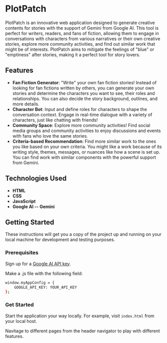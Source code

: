 # PlotPatch

PlotPatch is an innovative web application designed to generate creative contents for stories with the support of Gemini from Google AI. This tool is perfect for writers, readers, and fans of fiction, allowing them to engage in conversations with characters from various narratives or their own creative stories, explore more community activities, and find out similar work that might be of interests. PlotPatch aims to mitigate the feelings of "blue" or "emptiness" after stories, making it a perfect tool for story lovers.

## Features

- **Fan Fiction Generator**: "Write" your own fan fiction stories! Instead of looking for fan fictions written by others, you can generate your own stories and determine the characters you want to see, their roles and relationships. You can also decide the story background, outlines, and more details.
- **Character Bot**: Input and define roles for characters to shape the conversation context. Engage in real-time dialogue with a variety of characters, just like chatting with friends!
- **Community Space**: Explore more community activities! Find social media groups and community activities to enjoy discussions and events with fans who love the same stories.
- **Criteria-based Recommendation**: Find more similar work to the ones you like based on your own criteria. You might like a work because of its writing style, themes, messages, or nuances like how a scene is set up. You can find work with similar components with the powerful support from Gemini.

## Technologies Used

- **HTML**
- **CSS**
- **JavaScript**
- **Google AI -- Gemini**

## Getting Started

These instructions will get you a copy of the project up and running on your local machine for development and testing purposes.

### Prerequisites

Sign up for a [Google AI API key](https://ai.google.dev/?utm_source=hackathon&utm_medium=referral&utm_campaign=DevPost&utm_content).

Make a .js file with the following field:

```bash
window.myAppConfig = {
    GOOGLE_API_KEY: YOUR_API_KEY
};
```

### Get Started

Start the application your way locally. For example, visit ```index.html``` from your local host.

Navitage to different pages from the header navigator to play with different features.
